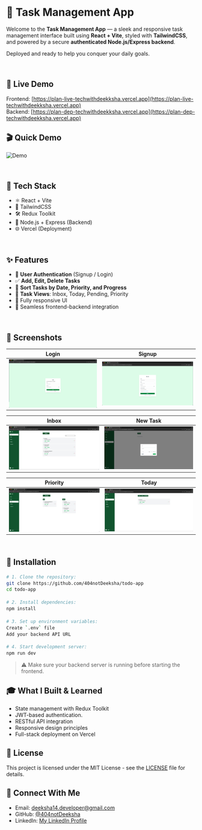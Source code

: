 # 📝 Task Management App

Welcome to the **Task Management App** — a sleek and responsive task management interface built using **React + Vite**, styled with **TailwindCSS**, and powered by a secure **authenticated Node.js/Express backend**.

Deployed and ready to help you conquer your daily goals.

<br />

## 🔗 Live Demo

Frontend: [https://plan-live-techwithdeekksha.vercel.app](https://plan-live-techwithdeekksha.vercel.app)  
Backend: [https://plan-dep-techwithdeekksha.vercel.app](https://plan-dep-techwithdeekksha.vercel.app)

## 🎬 Quick Demo
![Demo](demo.gif)

<br />

## 🚀 Tech Stack

- ⚛️ React + Vite
- 🎨 TailwindCSS
- 🛠️ Redux Toolkit
- 🧠 Node.js + Express (Backend)
- 🌐 Vercel (Deployment)

<br />

## ✨ Features

- 🔐 **User Authentication** (Signup / Login)
- ✅ **Add, Edit, Delete Tasks**
- 📆 **Sort Tasks by Date, Priority, and Progress**
- 📂 **Task Views**: Inbox, Today, Pending, Priority
- 🎯 Fully responsive UI
- 🔄 Seamless frontend-backend integration

<br />

## 📸 Screenshots

| Login                           | Signup                            |
| ------------------------------- | --------------------------------- |
| ![Login](screenshots/login.png) | ![Signup](screenshots/signup.png) |

| Inbox                           | New Task                                   |
| ------------------------------- | ------------------------------------------ |
| ![Inbox](screenshots/inbox.png) | ![New Task](screenshots/newtaskportal.png) |

| Priority                              | Today                           |
| ------------------------------------- | ------------------------------- |
| ![Priority](screenshots/priority.png) | ![Today](screenshots/today.png) |

<br />

## 🧪 Installation

```bash
# 1. Clone the repository:
git clone https://github.com/404notDeeksha/todo-app
cd todo-app

# 2. Install dependencies:
npm install

# 3. Set up environment variables:
Create `.env` file
Add your backend API URL

# 4. Start development server:
npm run dev
```
> ⚠️ Make sure your backend server is running before starting the frontend.

## 🎓 What I Built & Learned

- State management with Redux Toolkit
- JWT-based authentication.
- RESTful API integration
- Responsive design principles
- Full-stack deployment on Vercel

## 📄 License

This project is licensed under the MIT License - see the [LICENSE](/LICENSE.md) file for details.

## 👋 Connect With Me

- Email: deeksha14.developer@gmail.com
- GitHub: [@404notDeeksha](https://github.com/404notDeeksha)
- LinkedIn: [My LinkedIn Profile](https://www.linkedin.com/in/deek1995)
